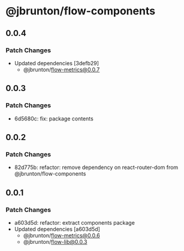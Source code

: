 # @jbrunton/flow-components

## 0.0.4

### Patch Changes

- Updated dependencies [3defb29]
  - @jbrunton/flow-metrics@0.0.7

## 0.0.3

### Patch Changes

- 6d5680c: fix: package contents

## 0.0.2

### Patch Changes

- 82d775b: refactor: remove dependency on react-router-dom from @jbrunton/flow-components

## 0.0.1

### Patch Changes

- a603d5d: refactor: extract components package
- Updated dependencies [a603d5d]
  - @jbrunton/flow-metrics@0.0.6
  - @jbrunton/flow-lib@0.0.3
